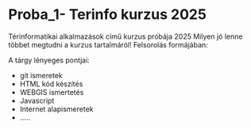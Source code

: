 # Proba_1- Terinfo kurzus 2025
Térinformatikai alkalmazások című kurzus próbája 2025
Milyen jó lenne többet megtudni a kurzus tartalmáról! Felsorolás formájában:

A tárgy lényeges pontjai: 
- git ismeretek
- HTML kód készítés
- WEBGIS ismertetés
- Javascript
- Internet alapismeretek
- .....
